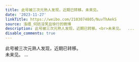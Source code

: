 ```yaml
---
title: 此号被三次元熟人发现，近期已转移。未来见。
date: '2023-11-27'
linkTitle: https://weibo.com/2103074805/NuvThAekS
source: 洛缙_何妨淫笑且徐行的微博
description: 此号被三次元熟人发现，近期已转移。<br>未来见。  ...
disable_comments: true
---
```

此号被三次元熟人发现，近期已转移。<br>未来见。  ...